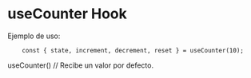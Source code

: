 # useCounter Hook

Ejemplo de uso:
```
    const { state, increment, decrement, reset } = useCounter(10);
```

useCounter() // Recibe un valor por defecto.